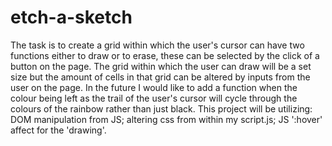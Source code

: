# etch-a-sketch

The task is to create a grid within which the user's cursor can have two functions either to draw or to erase, these can be selected by the click of a button on the page. The grid within which the user can draw will be a set size but the amount of cells in that grid can be altered by inputs from the user on the page. In the future I would like to add a function when the colour being left as the trail of the user's cursor will cycle through the colours of the rainbow rather than just black.
This project will be utilizing: DOM manipulation from JS; altering css from within my script.js; JS ':hover' affect for the 'drawing'.
